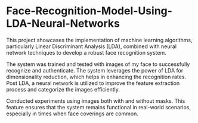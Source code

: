 # Face-Recognition-Model-Using-LDA-Neural-Networks

This project showcases the implementation of machine learning algorithms, particularly Linear Discriminant Analysis (LDA), combined with neural network techniques to develop a robust face recognition system.

The system was trained and tested with images of my face to successfully recognize and authenticate. The system leverages the power of LDA for dimensionality reduction, which helps in enhancing the recognition rates. Post LDA, a neural network is utilized to improve the feature extraction process and categorize the images efficiently.

Conducted experiments using images both with and without masks. This feature ensures that the system remains functional in real-world scenarios, especially in times when face coverings are common.
